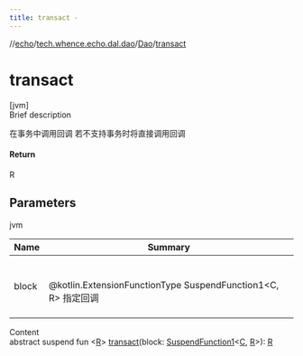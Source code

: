 ```yaml
---
title: transact -
---
```

//[echo](../../index.md)/[tech.whence.echo.dal.dao](../index.md)/[Dao](index.md)/[transact](transact.md)



# transact  
[jvm]  
Brief description  


在事务中调用回调 若不支持事务时将直接调用回调



#### Return  


R



## Parameters  
  
jvm  
  
|  Name|  Summary| 
|---|---|
| block| <br><br>@kotlin.ExtensionFunctionType SuspendFunction1<C, R> 指定回调<br><br>
  
  
Content  
abstract suspend fun <[R](transact.md)> [transact](transact.md)(block: [SuspendFunction1](https://kotlinlang.org/api/latest/jvm/stdlib/kotlin.coroutines/-suspend-function1/index.html)<[C](index.md), [R](transact.md)>): [R](transact.md)  



